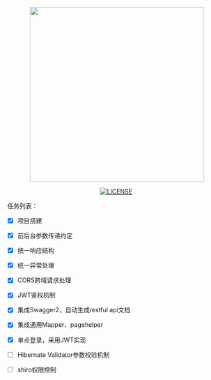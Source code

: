 <p align="center"><img width="400" src="http://s1.wailian.download/2017/10/27/LOGO.png"></p>

<p align="center">
  <a href="#"><img src="https://img.shields.io/badge/devTool-IDEA-yellow.svg" alt=""></a>
  <a href="#"><img src="https://travis-ci.org/Alamofire/Alamofire.svg?branch=master" alt=""></a>
  <a href="#"><img src="https://img.shields.io/packagist/l/doctrine/orm.svg" alt="LICENSE"></a>
  <a href="#"><img src="https://img.shields.io/badge/platform-OSX%7CWin%7CLinux-blue.svg" alt=""></a>
  <a href="#"><img src="https://badges.frapsoft.com/os/v1/open-source.svg?v=103" alt=""></a>   	
  <a href="#"><img src="https://img.shields.io/badge/language-java-blue.svg" alt=""></a>  
</p>

任务列表：

- [x] 项目搭建
- [x] 前后台参数传递约定
- [x] 统一响应结构
- [x] 统一异常处理
- [x] CORS跨域请求处理
- [x] JWT鉴权机制
- [x] 集成Swagger2，自动生成restful api文档
- [x] 集成通用Mapper、pagehelper
- [x] 单点登录，采用JWT实现
- [ ] Hibernate Validator参数校验机制
- [ ] shiro权限控制

